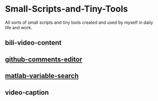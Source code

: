 # Small-Scripts-and-Tiny-Tools
All sorts of small scripts and tiny tools created and used by myself in daily life and work.

## bili-video-content

## [github-comments-editor](github-comments-editor/)

## [matlab-variable-search](matlab-variable-search/)

## video-caption
